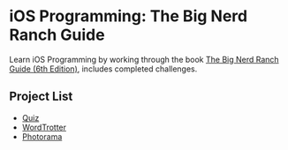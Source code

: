 # iOS Programming: The Big Nerd Ranch Guide

Learn iOS Programming by working through the book [The Big Nerd Ranch Guide (6th Edition)](https://www.bignerdranch.com/books/ios-programming), includes completed challenges.

## Project List
- [Quiz](./Quiz)
- [WordTrotter](./WordTrotter)
- [Photorama](./Photorama)

